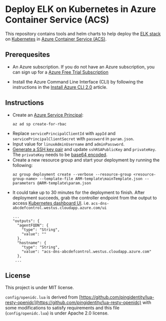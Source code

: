 # Deploy ELK on Kubernetes in Azure Container Service (ACS)

This repository contains tools and helm charts to help deploy the [ELK stack](https://www.elastic.co/products) on [Kubernetes](https://kubernetes.io/) in [Azure Container Service (ACS)](https://docs.microsoft.com/azure/container-service/).

## Prerequesites

* An Azure subscription. If you do not have an Azure subscription, you can sign up for a [Azure Free Trial Subscription](https://azure.microsoft.com/offers/ms-azr-0044p/)

* Install the Azure Command Line Interface (CLI) by following the instructions in the [Install Azure CLI 2.0](https://docs.microsoft.com/en-us/cli/azure/install-azure-cli) article.

## Instructions

* Create an [Azure Service Principal](https://docs.microsoft.com/en-us/cli/azure/create-an-azure-service-principal-azure-cli?toc=%2fazure%2fazure-resource-manager%2ftoc.json):
   ```shell
   az ad sp create-for-rbac
   ```
* Replace `servicePrincipalClientId` with `appId` and `servicePrincipalClientSecret` with `password` in `param.json`.
* Input value for `linuxAdminUsername` and `adminPassword`.
* [Generate a SSH key pair](https://wiki.osuosl.org/howtos/ssh_key_tutorial.html) and update `sshRSAPublicKey` and `privateKey`. The `privateKey` needs to be [base64 encoded](https://en.wikipedia.org/wiki/Base64).
* Create a new resource group and start your deployment by running the following:
   ```shell
   az group deployment create --verbose --resource-group <resource-group-name> --template-file ARM-template\mainTemplate.json --parameters @ARM-template\param.json
   ```
* It could take up to 30 minutes for the deployment to finish. After deployment succeeds, grab the controller endpoint from the output to access [Kubernetes dashboard UI](https://kubernetes.io/docs/tasks/access-application-cluster/web-ui-dashboard/). i.e. `acs-dns-abcdefcontrol.westus.cloudapp.azure.com/ui`
   ```shell
   ...
   "outputs": {
     "agentFQDN": {
       "type": "String",
       "value": ""
     },
     "hostname": {
       "type": "String",
       "value": "acs-dns-abcdefcontrol.westus.cloudapp.azure.com"
     },
    ...
   ```

## License
  This project is under MIT license.

  ```config/openidc.lua``` is derived from [https://github.com/pingidentity/lua-resty-openidc](https://github.com/pingidentity/lua-resty-openidc) with some modifications to satisfy requirements and this file (```config/openidc.lua```) is under Apache 2.0 license.
  
